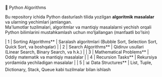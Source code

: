  🧮 Python Algorithms  

Bu repository ichida Python dasturlash tilida yozilgan **algoritmik masalalar** va ularning yechimlari jamlangan.  
Ma'lumotlar tuzilmalari, algoritmlar va mantiqiy masalalarni yechish orqali Python bilimlarini mustahkamlash uchun mo‘ljallangan (manfaatli bo'lsin)

| 1 |  Sorting Algorithms** | Saralash algoritmlari (Bubble Sort, Selection Sort, Quick Sort, va boshqalar) |
| 2 |  Search Algorithms** | Qidiruv usullari (Linear Search, Binary Search, va h.k.) |
| 3 |  Mathematical Problems** | Oddiy matematik va mantiqiy masalalar |
| 4 |  Recursion Tasks** | Rekursiya yordamida yechiladigan masalalar |
| 5 | 📊 Data Structures** | List, Tuple, Dictionary, Stack, Queue kabi tuzilmalar bilan ishlash 
